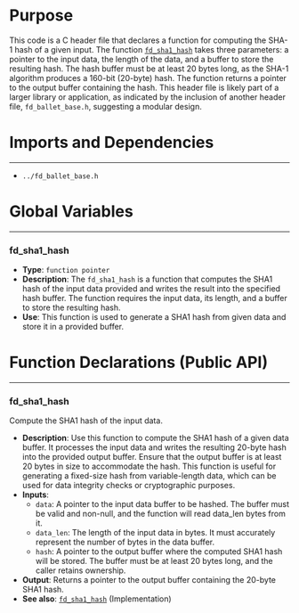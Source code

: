 # Purpose
This code is a C header file that declares a function for computing the SHA-1 hash of a given input. The function [`fd_sha1_hash`](#fd_sha1_hash) takes three parameters: a pointer to the input data, the length of the data, and a buffer to store the resulting hash. The hash buffer must be at least 20 bytes long, as the SHA-1 algorithm produces a 160-bit (20-byte) hash. The function returns a pointer to the output buffer containing the hash. This header file is likely part of a larger library or application, as indicated by the inclusion of another header file, `fd_ballet_base.h`, suggesting a modular design.
# Imports and Dependencies

---
- `../fd_ballet_base.h`


# Global Variables

---
### fd\_sha1\_hash
- **Type**: `function pointer`
- **Description**: The `fd_sha1_hash` is a function that computes the SHA1 hash of the input data provided and writes the result into the specified hash buffer. The function requires the input data, its length, and a buffer to store the resulting hash.
- **Use**: This function is used to generate a SHA1 hash from given data and store it in a provided buffer.


# Function Declarations (Public API)

---
### fd\_sha1\_hash<!-- {{#callable_declaration:fd_sha1_hash}} -->
Compute the SHA1 hash of the input data.
- **Description**: Use this function to compute the SHA1 hash of a given data buffer. It processes the input data and writes the resulting 20-byte hash into the provided output buffer. Ensure that the output buffer is at least 20 bytes in size to accommodate the hash. This function is useful for generating a fixed-size hash from variable-length data, which can be used for data integrity checks or cryptographic purposes.
- **Inputs**:
    - `data`: A pointer to the input data buffer to be hashed. The buffer must be valid and non-null, and the function will read data_len bytes from it.
    - `data_len`: The length of the input data in bytes. It must accurately represent the number of bytes in the data buffer.
    - `hash`: A pointer to the output buffer where the computed SHA1 hash will be stored. The buffer must be at least 20 bytes long, and the caller retains ownership.
- **Output**: Returns a pointer to the output buffer containing the 20-byte SHA1 hash.
- **See also**: [`fd_sha1_hash`](fd_sha1.c.driver.md#fd_sha1_hash)  (Implementation)


